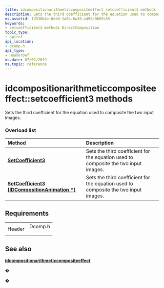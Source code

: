 ```yaml
---
title: idcompositionarithmeticcompositeeffect setcoefficient3 methods (Dcomp.h)
description: Sets the third coefficient for the equation used to composite the two input images.
ms.assetid: 1d330b4e-6ddd-2a9a-6a30-e459c9669c85
keywords:
- setcoefficient3 methods DirectComposition
topic_type:
- apiref
api_location:
- dcomp.h
api_type:
- HeaderDef
ms.date: 07/02/2019
ms.topic: reference
---
```


# idcompositionarithmeticcompositeeffect::setcoefficient3 methods

Sets the third coefficient for the equation used to composite the two input images.

### Overload list



| Method                                                                                                          | Description                                                                                    |
|:----------------------------------------------------------------------------------------------------------------|:-----------------------------------------------------------------------------------------------|
| [**SetCoefficient3**](https://msdn.microsoft.com/library/Dn919704(v=VS.85).aspx)                               | Sets the third coefficient for the equation used to composite the two input images.<br/> |
| [**SetCoefficient3 (IDCompositionAnimation \*)**](https://msdn.microsoft.com/library/Dn919705(v=VS.85).aspx) | Sets the third coefficient for the equation used to composite the two input images.<br/> |



## Requirements



|                   |                                                                                    |
|-------------------|------------------------------------------------------------------------------------|
| Header<br/> | <dl> <dt>Dcomp.h</dt> </dl> |



## See also

<dl> <dt>

[**idcompositionarithmeticcompositeeffect**](https://msdn.microsoft.com/library/Dn919698(v=VS.85).aspx)
</dt> </dl>

�

�





